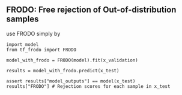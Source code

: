 ## FRODO: Free rejection of Out-of-distribution samples

use FRODO simply by

```
import model
from tf_frodo import FRODO

model_with_frodo = FRODO(model).fit(x_validation) 

results = model_with_frodo.predict(x_test)

assert results["model_outputs"] == model(x_test)
results["FRODO"] # Rejection scores for each sample in x_test
```